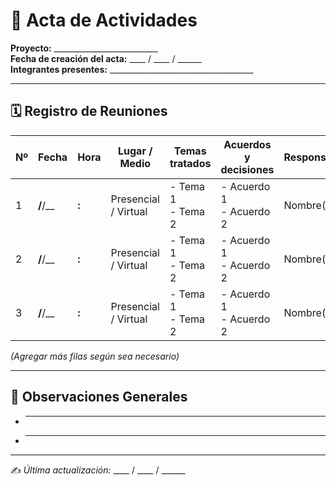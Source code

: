 # 📑 Acta de Actividades  

**Proyecto:** __________________________  
**Fecha de creación del acta:** ____ / ____ / ______  
**Integrantes presentes:** ____________________________________  

---

## 🗓️ Registro de Reuniones  

| Nº | Fecha | Hora | Lugar / Medio | Temas tratados | Acuerdos y decisiones | Responsables | Próxima reunión |
|----|-------|------|---------------|----------------|-----------------------|--------------|-----------------|
| 1  | __/__/__ | __:__ | Presencial / Virtual | - Tema 1<br>- Tema 2 | - Acuerdo 1<br>- Acuerdo 2 | Nombre(s) | __/__/__ |
| 2  | __/__/__ | __:__ | Presencial / Virtual | - Tema 1<br>- Tema 2 | - Acuerdo 1<br>- Acuerdo 2 | Nombre(s) | __/__/__ |
| 3  | __/__/__ | __:__ | Presencial / Virtual | - Tema 1<br>- Tema 2 | - Acuerdo 1<br>- Acuerdo 2 | Nombre(s) | __/__/__ |

*(Agregar más filas según sea necesario)*  

---

## 📝 Observaciones Generales  
- ___________________________________________________________  
- ___________________________________________________________  

---

✍️ *Última actualización:* ____ / ____ / ______
